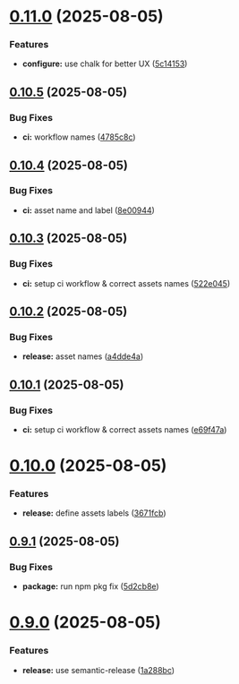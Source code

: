 # [0.11.0](https://github.com/FrancoisLef/enocean/compare/v0.10.5...v0.11.0) (2025-08-05)


### Features

* **configure:** use chalk for better UX ([5c14153](https://github.com/FrancoisLef/enocean/commit/5c14153008f594f7c9a89e0282693189dd9c66ba))

## [0.10.5](https://github.com/FrancoisLef/enocean/compare/v0.10.4...v0.10.5) (2025-08-05)


### Bug Fixes

* **ci:** workflow names ([4785c8c](https://github.com/FrancoisLef/enocean/commit/4785c8c0377b587738deea5adec7e8b8c5b0e7a3))

## [0.10.4](https://github.com/FrancoisLef/enocean/compare/v0.10.3...v0.10.4) (2025-08-05)


### Bug Fixes

* **ci:** asset name and label ([8e00944](https://github.com/FrancoisLef/enocean/commit/8e00944d04d6c06d0440c570d23373149ceae03e))

## [0.10.3](https://github.com/FrancoisLef/enocean/compare/v0.10.2...v0.10.3) (2025-08-05)


### Bug Fixes

* **ci:** setup ci workflow & correct assets names ([522e045](https://github.com/FrancoisLef/enocean/commit/522e045838381632383f681b99474b9d1b456152))

## [0.10.2](https://github.com/FrancoisLef/enocean/compare/v0.10.1...v0.10.2) (2025-08-05)


### Bug Fixes

* **release:** asset names ([a4dde4a](https://github.com/FrancoisLef/enocean/commit/a4dde4a3c0d1faafcf3499d4ee419babfabea13c))

## [0.10.1](https://github.com/FrancoisLef/enocean/compare/v0.10.0...v0.10.1) (2025-08-05)


### Bug Fixes

* **ci:** setup ci workflow & correct assets names ([e69f47a](https://github.com/FrancoisLef/enocean/commit/e69f47a6f4554cc1c1d61a6795d550a5ba8a88d2))

# [0.10.0](https://github.com/FrancoisLef/enocean/compare/v0.9.1...v0.10.0) (2025-08-05)


### Features

* **release:** define assets labels ([3671fcb](https://github.com/FrancoisLef/enocean/commit/3671fcbbac8a1e6ff5993b024cf15d5c146dc333))

## [0.9.1](https://github.com/FrancoisLef/enocean/compare/v0.9.0...v0.9.1) (2025-08-05)


### Bug Fixes

* **package:** run npm pkg fix ([5d2cb8e](https://github.com/FrancoisLef/enocean/commit/5d2cb8eba18fd37ecf0cb7f6160b738d60b4f8c5))

# [0.9.0](https://github.com/FrancoisLef/enocean/compare/v0.8.1...v0.9.0) (2025-08-05)


### Features

* **release:** use semantic-release ([1a288bc](https://github.com/FrancoisLef/enocean/commit/1a288bcb44db023330aac8d1cd254d6f13f3f673))
